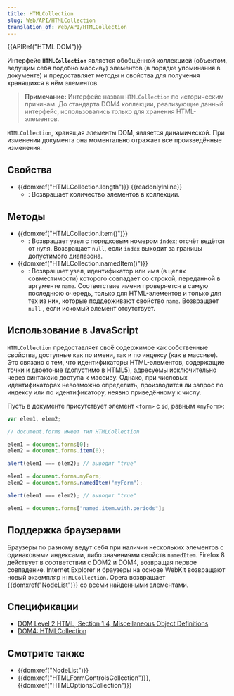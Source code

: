 ```yaml
---
title: HTMLCollection
slug: Web/API/HTMLCollection
translation_of: Web/API/HTMLCollection
---
```


{{APIRef("HTML DOM")}}

Интерфейс **`HTMLCollection`** является обобщённой коллекцией (объектом, ведущим себя подобно массиву) элементов (в порядке упоминания в документе) и предоставляет методы и свойства для получения хранящихся в нём элементов.

> **Примечание:** Интерфейс назван `HTMLCollection` по историческим причинам. До стандарта DOM4 коллекции, реализующие данный интерфейс, использовались только для хранения HTML-элементов.

`HTMLCollection`, хранящая элементы DOM, является динамической. При изменении документа она моментально отражает все произведённые изменения.

## Свойства

- {{domxref("HTMLCollection.length")}} {{readonlyInline}}
  - : Возвращает количество элементов в коллекции.

## Методы

- {{domxref("HTMLCollection.item()")}}
  - : Возвращает узел с порядковым номером `index`; отсчёт ведётся от нуля. Возвращает `null`, если `index` выходит за границы допустимого диапазона.
- {{domxref("HTMLCollection.namedItem()")}}
  - : Возвращает узел, идентификатор или имя (в целях совместимости) которого совпадает со строкой, переданной в аргументе `name`. Соответствие имени проверяется в самую последнюю очередь, только для HTML-элементов и только для тех из них, которые поддерживают свойство `name`. Возвращает `null` , если искомый элемент отсутствует.

## Использование в JavaScript

`HTMLCollection` предоставляет своё содержимое как собственные свойства, доступные как по имени, так и по индексу (как в массиве). Это связано с тем, что идентификаторы HTML-элементов, содержащие точки и двоеточие (допустимо в HTML5), адресуемы исключительно через синтаксис доступа к массиву. Однако, при числовых идентификаторах невозможно определить, производится ли запрос по индексу или по идентификатору, неявно приведённому к числу.

Пусть в документе присутствует элемент `<form>` с `id`, равным «`myForm`»:

```js
var elem1, elem2;

// document.forms имеет тип HTMLCollection

elem1 = document.forms[0];
elem2 = document.forms.item(0);

alert(elem1 === elem2); // выводит "true"

elem1 = document.forms.myForm;
elem2 = document.forms.namedItem("myForm");

alert(elem1 === elem2); // выводит "true"

elem1 = document.forms["named.item.with.periods"];
```

## Поддержка браузерами

Браузеры по разному ведут себя при наличии нескольких элементов с одинаковыми индексами, либо значениями свойств `namedItem`. Firefox 8 действует в соответствии с DOM2 и DOM4, возвращая первое совпадение. Internet Explorer и браузеры на основе WebKit возвращают новый экземпляр `HTMLCollection`. Opera возвращает {{domxref("NodeList")}} со всеми найденными элементами.

## Спецификации

- [DOM Level 2 HTML, Section 1.4, Miscellaneous Object Definitions](http://www.w3.org/TR/DOM-Level-2-HTML/html.html#ID-75708506)
- [DOM4: HTMLCollection](http://www.w3.org/TR/domcore/#interface-htmlcollection)

## Смотрите также

- {{domxref("NodeList")}}
- {{domxref("HTMLFormControlsCollection")}}, {{domxref("HTMLOptionsCollection")}}
